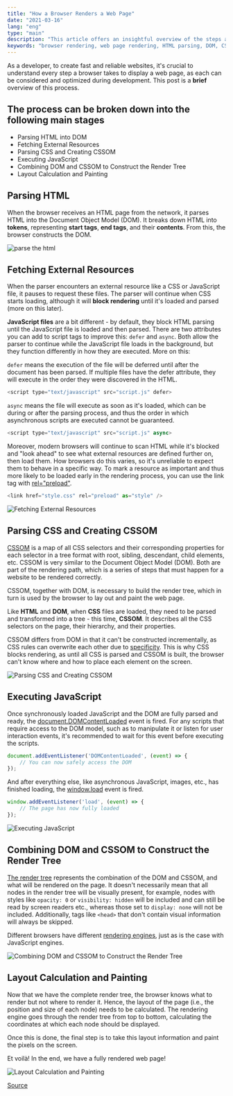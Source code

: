 ```yaml
---
title: "How a Browser Renders a Web Page"
date: "2021-03-16"
lang: "eng"
type: "main"
description: "This article offers an insightful overview of the steps a browser takes to render a web page, from parsing HTML into DOM to the final stage of layout calculation and painting. Understanding these processes is crucial for every developer aiming to create fast and reliable websites."
keywords: "browser rendering, web page rendering, HTML parsing, DOM, CSSOM, JavaScript execution, render tree construction, layout calculation, painting, web development, performance optimization, web design, resource fetching, CSS parsing, JavaScript loading, browser internals, rendering process, web technology"
---
```


As a developer, to create fast and reliable websites, it's crucial to understand every step a browser takes to display a web page, as each can be considered and optimized during development. This post is a **brief** overview of this process.

## The process can be broken down into the following main stages

- Parsing HTML into DOM
- Fetching External Resources
- Parsing CSS and Creating CSSOM
- Executing JavaScript
- Combining DOM and CSSOM to Construct the Render Tree
- Layout Calculation and Painting

## Parsing HTML

When the browser receives an HTML page from the network, it parses HTML into the Document Object Model (DOM).
It breaks down HTML into **tokens**, representing **start tags**, **end tags**, and their **contents**. From this, the browser constructs the DOM.

![parse the html](https://cloud.cdroma.me/upload/2900d46cf4572086bb3a71a2004f4bc81603967819483.png)

## Fetching External Resources

When the parser encounters an external resource like a CSS or JavaScript file, it pauses to request these files. The parser will continue when CSS starts loading, although it will **block rendering** until it's loaded and parsed (more on this later).

**JavaScript files** are a bit different - by default, they block HTML parsing until the JavaScript file is loaded and then parsed. There are two attributes you can add to script tags to improve this: `defer` and `async`. Both allow the parser to continue while the JavaScript file loads in the background, but they function differently in how they are executed. More on this:

`defer` means the execution of the file will be deferred until after the document has been parsed. If multiple files have the defer attribute, they will execute in the order they were discovered in the HTML.

```javascript
<script type="text/javascript" src="script.js" defer>
```

`async` means the file will execute as soon as it's loaded, which can be during or after the parsing process, and thus the order in which asynchronous scripts are executed cannot be guaranteed.

```javascript
<script type="text/javascript" src="script.js" async>
```

Moreover, modern browsers will continue to scan HTML while it's blocked and "look ahead" to see what external resources are defined further on, then load them. How browsers do this varies, so it's unreliable to expect them to behave in a specific way. To mark a resource as important and thus more likely to be loaded early in the rendering process, you can use the link tag with [rel="preload"](https://developer.mozilla.org/ru/docs/Web/HTML/Preloading_content).

```javascript
<link href="style.css" rel="preload" as="style" />
```

![Fetching External Resources](https://cloud.cdroma.me/upload/de89cbe7244a704261ec4bd7d8a5bd131603969108205.png)

## Parsing CSS and Creating CSSOM

[CSSOM](https://developer.mozilla.org/en-US/docs/Glossary/CSSOM) is a map of all CSS selectors and their corresponding properties for each selector in a tree format with root, sibling, descendant, child elements, etc. CSSOM is very similar to the Document Object Model (DOM). Both are part of the rendering path, which is a series of steps that must happen for a website to be rendered correctly.

CSSOM, together with DOM, is necessary to build the render tree, which in turn is used by the browser to lay out and paint the web page.

Like **HTML** and **DOM**, when **CSS** files are loaded, they need to be parsed and transformed into a tree - this time, **CSSOM**. It describes all the CSS selectors on the page, their hierarchy, and their properties.

CSSOM differs from DOM in that it can't be constructed incrementally, as CSS rules can overwrite each other due to [specificity](https://developer.mozilla.org/ru/docs/Web/CSS/Specificity). This is why CSS blocks rendering, as until all CSS is parsed and CSSOM is built, the browser can't know where and how to place each element on the screen.

![Parsing CSS and Creating CSSOM](https://cloud.cdroma.me/upload/e40b18af0d79d7d86179c457aa28005a1603970058277.jpeg)

## Executing JavaScript

Once synchronously loaded JavaScript and the DOM are fully parsed and ready, the [document.DOMContentLoaded](https://developer.mozilla.org/ru/docs/Web/API/Document/DOMContentLoaded_event) event is fired. For any scripts that require access to the DOM model, such as to manipulate it or listen for user interaction events, it's recommended to wait for this event before executing the scripts.

```javascript
document.addEventListener('DOMContentLoaded', (event) => {
    // You can now safely access the DOM
});
```

And after everything else, like asynchronous JavaScript, images, etc., has finished loading, the [window.load](https://developer.mozilla.org/ru/docs/Web/Events/load) event is fired.

```javascript
window.addEventListener('load', (event) => {
    // The page has now fully loaded
});
```

![Executing JavaScript](https://cloud.cdroma.me/upload/89913c1fdfbfb97c923543839a4ebe9c1603970486086.png)

## Combining DOM and CSSOM to Construct the Render Tree

[The render tree](https://developers.google.com/web/fundamentals/performance/critical-rendering-path/render-tree-construction) represents the combination of the DOM and CSSOM, and what will be rendered on the page. It doesn't necessarily mean that all nodes in the render tree will be visually present, for example, nodes with styles like `opacity: 0` or `visibility: hidden` will be included and can still be read by screen readers etc., whereas those set to `display: none` will not be included. Additionally, tags like `<head>` that don't contain visual information will always be skipped.

Different browsers have different [rendering engines](https://en.wikipedia.org/wiki/Comparison_of_browser_engines), just as is the case with JavaScript engines.

![Combining DOM and CSSOM to Construct the Render Tree](https://cloud.cdroma.me/upload/1211290eccd89fc9d039a0787e5628bd1603970868819.png)

## Layout Calculation and Painting

Now that we have the complete render tree, the browser knows what to render but not where to render it. Hence, the layout of the page (i.e., the position and size of each node) needs to be calculated. The rendering engine goes through the render tree from top to bottom, calculating the coordinates at which each node should be displayed.

Once this is done, the final step is to take this layout information and paint the pixels on the screen.

Et voilà! In the end, we have a fully rendered web page!

![Layout Calculation and Painting](<https://cloud.cdroma.me/upload/92b92971efe1e76b06f45518935c281f1603971427741.png>)

[Source](https://dev.to/jstarmx/how-the-browser-renders-a-web-page-1ahc?utm_source=digest_mailer&utm_medium=email&utm_campaign=digest_email)
